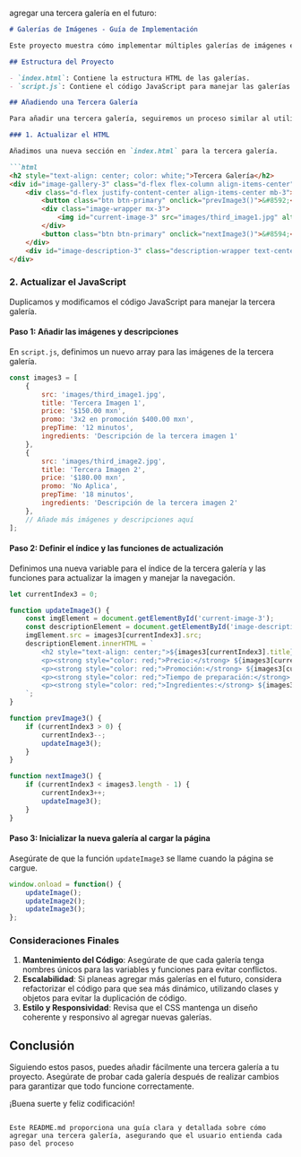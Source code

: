  agregar una tercera galería en el futuro:

```markdown
# Galerías de Imágenes - Guía de Implementación

Este proyecto muestra cómo implementar múltiples galerías de imágenes en una página HTML utilizando JavaScript. Actualmente, el proyecto cuenta con dos galerías, y esta guía proporcionará los pasos necesarios para agregar una tercera galería de manera eficiente.

## Estructura del Proyecto

- `index.html`: Contiene la estructura HTML de las galerías.
- `script.js`: Contiene el código JavaScript para manejar las galerías.

## Añadiendo una Tercera Galería

Para añadir una tercera galería, seguiremos un proceso similar al utilizado para las primeras dos galerías. A continuación se describen los pasos detallados:

### 1. Actualizar el HTML

Añadimos una nueva sección en `index.html` para la tercera galería.

```html
<h2 style="text-align: center; color: white;">Tercera Galería</h2>
<div id="image-gallery-3" class="d-flex flex-column align-items-center">
    <div class="d-flex justify-content-center align-items-center mb-3">
        <button class="btn btn-primary" onclick="prevImage3()">&#8592;</button>
        <div class="image-wrapper mx-3">
            <img id="current-image-3" src="images/third_image1.jpg" alt="Galería 3" class="img-fluid">
        </div>
        <button class="btn btn-primary" onclick="nextImage3()">&#8594;</button>
    </div>
    <div id="image-description-3" class="description-wrapper text-center"></div>
</div>
```

### 2. Actualizar el JavaScript

Duplicamos y modificamos el código JavaScript para manejar la tercera galería. 

#### Paso 1: Añadir las imágenes y descripciones

En `script.js`, definimos un nuevo array para las imágenes de la tercera galería.

```javascript
const images3 = [
    { 
        src: 'images/third_image1.jpg', 
        title: 'Tercera Imagen 1', 
        price: '$150.00 mxn', 
        promo: '3x2 en promoción $400.00 mxn', 
        prepTime: '12 minutos', 
        ingredients: 'Descripción de la tercera imagen 1' 
    },
    { 
        src: 'images/third_image2.jpg', 
        title: 'Tercera Imagen 2', 
        price: '$180.00 mxn', 
        promo: 'No Aplica', 
        prepTime: '18 minutos', 
        ingredients: 'Descripción de la tercera imagen 2' 
    },
    // Añade más imágenes y descripciones aquí
];
```

#### Paso 2: Definir el índice y las funciones de actualización

Definimos una nueva variable para el índice de la tercera galería y las funciones para actualizar la imagen y manejar la navegación.

```javascript
let currentIndex3 = 0;

function updateImage3() {
    const imgElement = document.getElementById('current-image-3');
    const descriptionElement = document.getElementById('image-description-3');
    imgElement.src = images3[currentIndex3].src;
    descriptionElement.innerHTML = `
        <h2 style="text-align: center;">${images3[currentIndex3].title}</h2>
        <p><strong style="color: red;">Precio:</strong> ${images3[currentIndex3].price}</p>
        <p><strong style="color: red;">Promoción:</strong> ${images3[currentIndex3].promo}</p>
        <p><strong style="color: red;">Tiempo de preparación:</strong> ${images3[currentIndex3].prepTime}</p>
        <p><strong style="color: red;">Ingredientes:</strong> ${images3[currentIndex3].ingredients}</p>
    `;
}

function prevImage3() {
    if (currentIndex3 > 0) {
        currentIndex3--;
        updateImage3();
    }
}

function nextImage3() {
    if (currentIndex3 < images3.length - 1) {
        currentIndex3++;
        updateImage3();
    }
}
```

#### Paso 3: Inicializar la nueva galería al cargar la página

Asegúrate de que la función `updateImage3` se llame cuando la página se cargue.

```javascript
window.onload = function() {
    updateImage();
    updateImage2();
    updateImage3();
};
```

### Consideraciones Finales

1. **Mantenimiento del Código**: Asegúrate de que cada galería tenga nombres únicos para las variables y funciones para evitar conflictos.
2. **Escalabilidad**: Si planeas agregar más galerías en el futuro, considera refactorizar el código para que sea más dinámico, utilizando clases y objetos para evitar la duplicación de código.
3. **Estilo y Responsividad**: Revisa que el CSS mantenga un diseño coherente y responsivo al agregar nuevas galerías.

## Conclusión

Siguiendo estos pasos, puedes añadir fácilmente una tercera galería a tu proyecto. Asegúrate de probar cada galería después de realizar cambios para garantizar que todo funcione correctamente.

¡Buena suerte y feliz codificación!
```

Este README.md proporciona una guía clara y detallada sobre cómo agregar una tercera galería, asegurando que el usuario entienda cada paso del proceso
